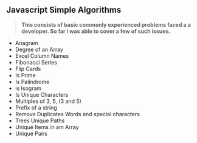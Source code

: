 ## Javascript Simple Algorithms
> **This consists of basic commonly experienced problems faced a a developer. So far i was able to cover a few of such issues.**
  
- Anagram
- Degree of an Array
- Excel Column Names
- Fibonacci Series
- Flip Cards
- Is Prime
- Is Palindrome
- is Isogram
- Is Unique Characters
- Multiples of 3, 5, (3 and 5)
- Prefix of a string
- Remove Duplicates Words and special characters
- Trees Unique Paths
- Unique Items in am Array
- Unique Pairs
